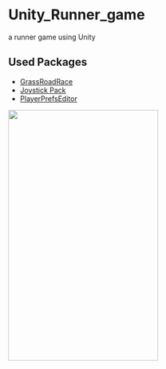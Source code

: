 # Unity_Runner_game

a runner game using Unity

## Used Packages

- [GrassRoadRace](https://assetstore.unity.com/packages/3d/environments/roadways/grass-road-race-46974)
- [Joystick Pack](https://assetstore.unity.com/packages/tools/input-management/joystick-pack-107631#content)
- [PlayerPrefsEditor](https://assetstore.unity.com/packages/tools/utilities/playerprefs-editor-167903)






<img src="https://github.com/nazlicancay/Unity_Runner_game/blob/main/Unity_runner.gif?raw=true" width="300" height="500" />
